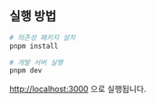 ## 실행 방법

```bash
# 의존성 패키지 설치
pnpm install

# 개발 서버 실행
pnpm dev
```

[http://localhost:3000](http://localhost:3000) 으로 실행됩니다.
